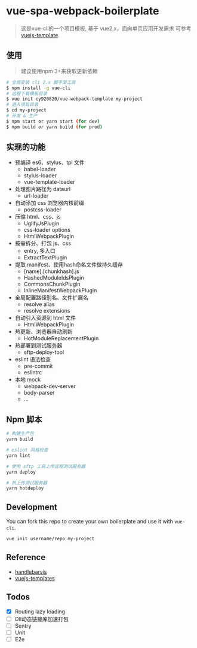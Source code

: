 # vue-spa-webpack-boilerplate

> 这是vue-cli的一个项目模板, 基于 vue2.x，面向单页应用开发需求
> 可参考[vuejs-template](https://github.com/vuejs-templates/webpack).

## 使用

> 建议使用npm 3+来获取更新依赖

```bash
# 全局安装 cli 2.x 脚手架工具
$ npm install -g vue-cli
# 远程下载模板目录
$ vue init cy920820/vue-webpack-template my-project
# 进入项目目录
$ cd my-project
# 开发 & 生产
$ npm start or yarn start (for dev)
$ npm build or yarn build (for prod)
```

## 实现的功能

- 预编译 es6、stylus、tpl 文件
  - babel-loader
  - stylus-loader
  - vue-template-loader
- 处理图片路径为 dataurl
  - url-loader
- 自动添加 css 浏览器内核前缀
  - postcss-loader
- 压缩 html、css、js
  - UglifyJsPlugin
  - css-loader options
  - HtmlWebpackPlugin
- 按需拆分、打包 js、css
  - entry, 多入口
  - ExtractTextPlugin
- 提取 manifest、使用hash命名文件做持久缓存
  - [name].[chunkhash].js
  - HashedModuleIdsPlugin
  - CommonsChunkPlugin
  - InlineManifestWebpackPlugin
- 全局配置路径别名、文件扩展名
  - resolve alias
  - resolve extensions
- 自动引入资源到 html 文件
  - HtmlWebpackPlugin
- 热更新、浏览器自动刷新
  - HotModuleReplacementPlugin
- 热部署到测试服务器
  - sftp-deploy-tool
- eslint 语法检查
  - pre-commit
  - eslintrc
- 本地 mock
  - webpack-dev-server
  - body-parser
  - ...

## Npm 脚本

```bash
# 构建生产包
yarn build

# eslint 风格检查
yarn lint

# 使用 sftp 工具上传远程测试服务器
yarn deploy

# 热上传测试服务器
yarn hotdeploy

```

## Development

You can fork this repo to create your own boilerplate and use it with  `vue-cli`.

```bash
vue init username/repo my-project
```

## Reference

- [handlebarsjs](http://handlebarsjs.com/)
- [vuejs-templates](http://vuejs-templates.github.io/webpack/)

## Todos

- [x] Routing lazy loading
- [ ] Dll动态链接库加速打包
- [ ] Sentry
- [ ] Unit
- [ ] E2e

